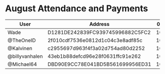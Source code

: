 # August Attendance and Payments 



| User      | Address | 03/08 | 10/08 | |
|-----------| -------- | -------- |-------|------|
| Wade      | D1281DE242839FC939745996882C5FC2 | 10000 |       | |
| @TheOneID | 2f010cdf7536e0812d1c04c3e8adf85c | 10000 | 10000 | |
| @Kalvinen | c2955697d963f4f3a02d754ad80d2252 | 10000 |       | |
| @billyvanhalen | 43eb1b88defcd96e28f0631ffc91e262	| 10000 |       | |
| @Michael64 | DBD90E9CC78E041BD5B561699956ED31	| 10000 |       | |
